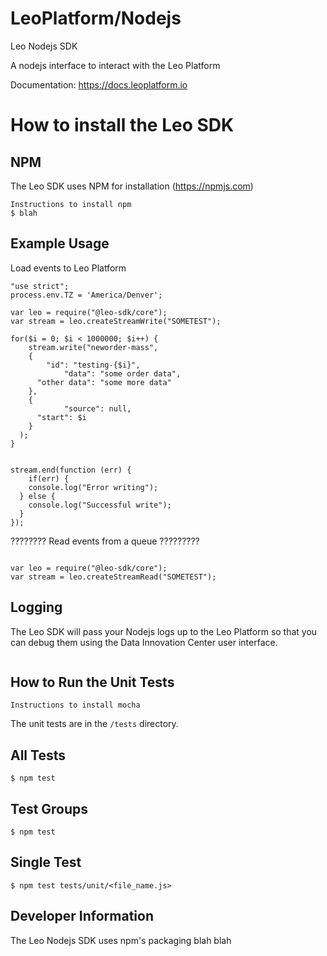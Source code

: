 LeoPlatform/Nodejs
===================

Leo Nodejs SDK

A nodejs interface to interact with the Leo Platform

Documentation: https://docs.leoplatform.io

How to install the Leo SDK
===================================

NPM
--------
The Leo SDK uses NPM for installation (https://npmjs.com)

```
Instructions to install npm
$ blah
```

Example Usage
-------------

Load events to Leo Platform
```
"use strict";
process.env.TZ = 'America/Denver';

var leo = require("@leo-sdk/core");
var stream = leo.createStreamWrite("SOMETEST");

for($i = 0; $i < 1000000; $i++) {
	stream.write("neworder-mass", 
  	{
    	"id": "testing-{$i}",
			"data": "some order data",
      "other data": "some more data"
    }, 
    {
			"source": null,
      "start": $i
    }
  );	
}


stream.end(function (err) {
	if(err) {
  	console.log("Error writing");
  } else {
  	console.log("Successful write");
  }
});

```

???????? Read events from a queue ?????????
```

var leo = require("@leo-sdk/core");
var stream = leo.createStreamRead("SOMETEST");
```

Logging
-------
The Leo SDK will pass your Nodejs logs up to the Leo Platform so that you can debug them using the Data Innovation Center user interface.

```

```


How to Run the Unit Tests
-------------------------

```
Instructions to install mocha
```

The unit tests are in the `/tests` directory.

All Tests
---------

```
$ npm test 
```

Test Groups
-----------
```
$ npm test 
```

Single Test 
-----------
```
$ npm test tests/unit/<file_name.js>
```

Developer Information
---------------------

The Leo Nodejs SDK uses npm's packaging blah blah
